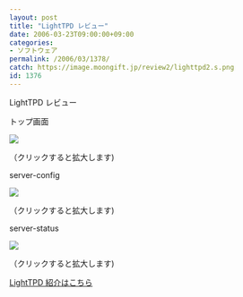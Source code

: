 ```yaml
---
layout: post
title: "LightTPD レビュー"
date: 2006-03-23T09:00:00+09:00
categories:
- ソフトウェア
permalink: /2006/03/1378/
catch: https://image.moongift.jp/review2/lighttpd2.s.png
id: 1376
---
```

LightTPD レビュー  
<!--more-->

トップ画面

  

[![](https://image.moongift.jp/review2/lighttpd1.s.png)](https://image.moongift.jp/review2/lighttpd1.png)  
  
（クリックすると拡大します)

  

server-config

  

[![](https://image.moongift.jp/review2/lighttpd2.s.png)](https://image.moongift.jp/review2/lighttpd2.png)  
  
（クリックすると拡大します)

  

server-status

  

[![](https://image.moongift.jp/review2/lighttpd3.s.png)](https://image.moongift.jp/review2/lighttpd3.png)  
  
（クリックすると拡大します)

  

[LightTPD 紹介はこちら](http://oss.moongift.jp/intro/i-1377.html)


